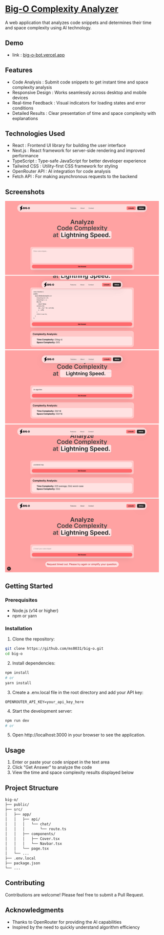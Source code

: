 # [Big-O Complexity Analyzer](https://big-o-bot.vercel.app)
A web application that analyzes code snippets and determines their time and space complexity using AI technology.
## Demo 
- link : [big-o-bot.vercel.app](https://big-o-bot.vercel.app)
## Features
- Code Analysis : Submit code snippets to get instant time and space complexity analysis
- Responsive Design : Works seamlessly across desktop and mobile devices
- Real-time Feedback : Visual indicators for loading states and error conditions
- Detailed Results : Clear presentation of time and space complexity with explanations
## Technologies Used
- React : Frontend UI library for building the user interface
- Next.js : React framework for server-side rendering and improved performance
- TypeScript : Type-safe JavaScript for better developer experience
- Tailwind CSS : Utility-first CSS framework for styling
- OpenRouter API : AI integration for code analysis
- Fetch API : For making asynchronous requests to the backend

## Screenshots
![Screenshot 1](/public/screenshots/ui.png)
![Screenshot 2](/public/screenshots/code.png)
![Screenshot 3](/public/screenshots/algo.png)
![Screenshot 4](/public/screenshots/function.png)
![Screenshot 5](/public/screenshots/error.png)
## Getting Started
### Prerequisites
- Node.js (v14 or higher)
- npm or yarn

### Installation
1. Clone the repository:
```bash
git clone https://github.com/ms0031/big-o.git
cd big-o
 ```
2. Install dependencies:
```bash
npm install
# or
yarn install
 ```

 3. Create a .env.local file in the root directory and add your API key:
```plaintext
OPENROUTER_API_KEY=your_api_key_here
 ```
4. Start the development server:
```bash
npm run dev
# or
```
5. Open http://localhost:3000 in your browser to see the application.

## Usage
1. Enter or paste your code snippet in the text area
2. Click "Get Answer" to analyze the code
3. View the time and space complexity results displayed below

## Project Structure
```plaintext
big-o/
├── public/
├── src/
│   ├── app/
│   │   ├── api/
│   │   │   └── chat/
│   │   │       └── route.ts
│   │   ├── components/
│   │   │   ├── Cover.tsx
│   │   │   └── Navbar.tsx
│   │   └── page.tsx
│   └── ...
├── .env.local
├── package.json
└── ...
 ```

 ## Contributing
Contributions are welcome! Please feel free to submit a Pull Request.

## Acknowledgments
- Thanks to OpenRouter for providing the AI capabilities
- Inspired by the need to quickly understand algorithm efficiency